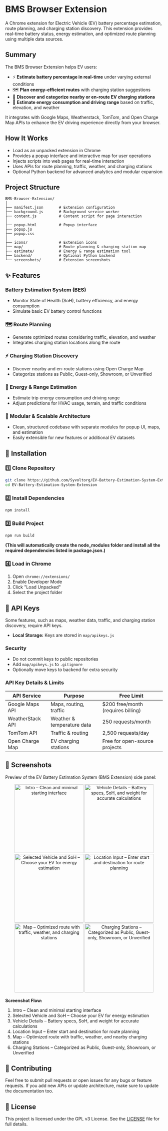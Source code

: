 



# BMS Browser Extension

A Chrome extension for Electric Vehicle (EV) battery percentage estimation, route planning, and charging station discovery.
This extension provides real-time battery status, energy estimation, and optimized route planning using multiple data sources.

## Summary

The BMS Browser Extension helps EV users:

- ⚡ **Estimate battery percentage in real-time** under varying external conditions
- 🗺 **Plan energy-efficient routes** with charging station suggestions
- 🔌 **Discover and categorize nearby or en-route EV charging stations**
- 🔮 **Estimate energy consumption and driving range** based on traffic, elevation, and weather

It integrates with Google Maps, Weatherstack, TomTom, and Open Charge Map APIs to enhance the EV driving experience directly from your browser.

## How It Works

- Load as an unpacked extension in Chrome
- Provides a popup interface and interactive map for user operations
- Injects scripts into web pages for real-time interaction
- Uses APIs for route planning, traffic, weather, and charging stations
- Optional Python backend for advanced analytics and modular expansion

## Project Structure

```text
BMS-Browser-Extension/
│
├── manifest.json       # Extension configuration
├── background.js       # Background service worker
├── content.js          # Content script for page interaction
│
├── popup.html          # Popup interface
├── popup.js
├── popup.css
│
├── icons/              # Extension icons
├── map/                # Route planning & charging station map
├── estimate/           # Energy & range estimation tool
├── backend/            # Optional Python backend
└── screenshots/        # Extension screenshots
```

## ✨ Features

### Battery Estimation System (BES)
- Monitor State of Health (SoH), battery efficiency, and energy consumption
- Simulate basic EV battery control functions

### 🗺 Route Planning
- Generate optimized routes considering traffic, elevation, and weather
- Integrates charging station locations along the route

### ⚡ Charging Station Discovery
- Discover nearby and en-route stations using Open Charge Map
- Categorize stations as Public, Guest-only, Showroom, or Unverified

### 🔮 Energy & Range Estimation
- Estimate trip energy consumption and driving range
- Adjust predictions for HVAC usage, terrain, and traffic conditions

### 🧩 Modular & Scalable Architecture
- Clean, structured codebase with separate modules for popup UI, maps, and estimation
- Easily extensible for new features or additional EV datasets

## 🚀 Installation

### 1️⃣ Clone Repository

```bash
git clone https://github.com/Syvoltorg/EV-Battery-Estimation-System-Extension.git
cd EV-Battery-Estimation-System-Extension
```

### 2️⃣ Install Dependencies

```bash
npm install
```

### 3️⃣ Build Project

```bash
npm run build
```
**(This will automatically create the node_modules folder and install all the required dependencies listed in package.json.)**

### 4️⃣ Load in Chrome

1. Open `chrome://extensions/`
2. Enable Developer Mode
3. Click "Load Unpacked"
4. Select the project folder

## 🔐 API Keys

Some features, such as maps, weather data, traffic, and charging station discovery, require API keys.

- **Local Storage:** Keys are stored in `map/apikeys.js`

### Security
- Do not commit keys to public repositories
- Add `map/apikeys.js` to `.gitignore`
- Optionally move keys to backend for extra security

### API Key Details & Limits

| API Service        | Purpose                    | Free Limit                        |
|--------------------|----------------------------|-----------------------------------|
| Google Maps API    | Maps, routing, traffic     | $200 free/month (requires billing) |
| WeatherStack API   | Weather & temperature data | 250 requests/month                |
| TomTom API         | Traffic & routing          | 2,500 requests/day                |
| Open Charge Map    | EV charging stations       | Free for open-source projects      |

## 📸 Screenshots

Preview of the EV Battery Estimation System (BMS Extension) side panel:

<p align="center">
  <img src="screenshots/Intro.png" alt="Intro – Clean and minimal starting interface" width="220"/>
  <img src="screenshots/Vehicle_details.png" alt="Vehicle Details – Battery specs, SoH, and weight for accurate calculations" width="220"/>
  <img src="screenshots/Selected_vehicle.png" alt="Selected Vehicle and SoH – Choose your EV for energy estimation" width="220"/>
  <img src="screenshots/Location_input.png" alt="Location Input – Enter start and destination for route planning" width="220"/>
  <img src="screenshots/Map.png" alt="Map – Optimized route with traffic, weather, and charging stations" width="220"/>
  <img src="screenshots/Charging_stations.png" alt="Charging Stations – Categorized as Public, Guest-only, Showroom, or Unverified" width="220"/>
</p>

**Screenshot Flow:**

1. Intro – Clean and minimal starting interface
2. Selected Vehicle and SoH – Choose your EV for energy estimation
3. Vehicle Details – Battery specs, SoH, and weight for accurate calculations
4. Location Input – Enter start and destination for route planning
5. Map – Optimized route with traffic, weather, and nearby charging stations
6. Charging Stations – Categorized as Public, Guest-only, Showroom, or Unverified

## 🙌 Contributing
Feel free to submit pull requests or open issues for any bugs or feature requests. If you add new APIs or update architecture, make sure to update the documentation too.

## 📜 License

This project is licensed under the GPL v3 License.
See the [LICENSE](LICENSE) file for full details.
